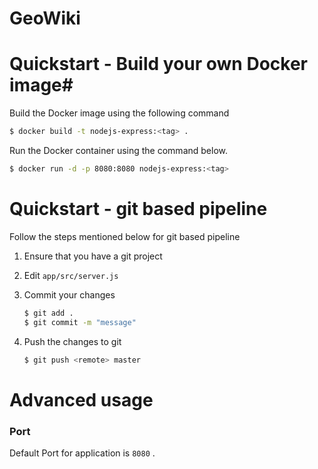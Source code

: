 # GeoWiki

# Quickstart - Build your own Docker image#

Build the Docker image using the following command

```bash
$ docker build -t nodejs-express:<tag> .
```

Run the Docker container using the command below.

```bash
$ docker run -d -p 8080:8080 nodejs-express:<tag>
```

# Quickstart - git based pipeline

Follow the steps mentioned below for git based pipeline

1. Ensure that you have a git project
2. Edit `app/src/server.js`
3. Commit your changes

    ```bash
    $ git add .
    $ git commit -m "message"
    ```

4. Push the changes to git

    ```bash
    $ git push <remote> master
    ```

# Advanced usage

### **Port**

Default Port for application is `8080` .
